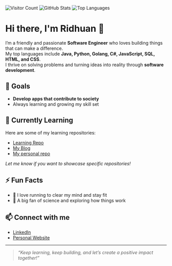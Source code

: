 ![Visitor Count](https://komarev.com/ghpvc/?username=mAtwAe&color=blue)
![GitHub Stats](https://github-readme-stats.vercel.app/api?username=mAtwAe&show_icons=true&theme=radical)
![Top Languages](https://github-readme-stats.vercel.app/api/top-langs/?username=mAtwAe&layout=compact&theme=radical)

# Hi there, I'm Ridhuan 👋

I’m a friendly and passionate **Software Engineer** who loves building things that can make a difference.  
My top languages include **Java, Python, Golang, C#, JavaScript, SQL, HTML, and CSS**.  
I thrive on solving problems and turning ideas into reality through **software development**.

## 🚀 Goals
- **Develop apps that contribute to society**
- Always learning and growing my skill set

## 🌱 Currently Learning
Here are some of my learning repositories:
- [Learning Repo](https://github.com/mAtwAe/Learning) <!-- Replace with actual repo link and name -->
- [My Blog](https://github.com/mAtwAe/hugo-bearblog)
- [My personal repo]([#](https://github.com/mAtwAe/my-project))

*Let me know if you want to showcase specific repositories!*

## ⚡ Fun Facts
- 🏃 I love running to clear my mind and stay fit
- 🧬 A big fan of science and exploring how things work

## 📫 Connect with me
- [LinkedIn](https://www.linkedin.com/in/ridhuan-salleh/)
- [Personal Website](https://ridhuan.dev)

---

> *“Keep learning, keep building, and let’s create a positive impact together!”*
